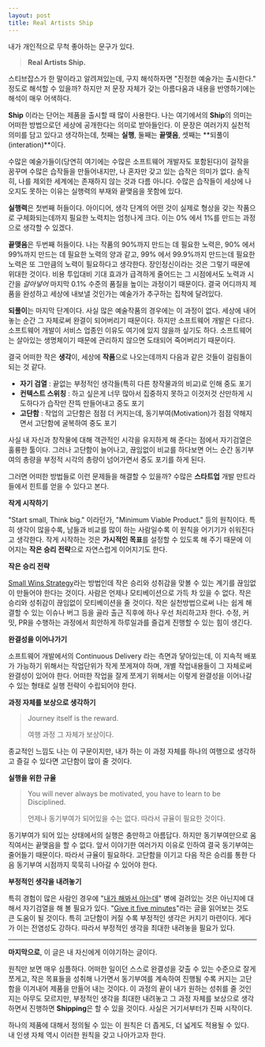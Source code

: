 ```yaml
---
layout: post
title: Real Artists Ship
---
```


내가 개인적으로 무척 좋아하는 문구가 있다. 

> **Real Artists Ship.**

스티브잡스가 한 말이라고 알려져있는데, 구지 해석하자면 "진정한 예술가는 출시한다." 정도로 해석할 수 있을까? 하지만 저 문장 자체가 갖는 아름다움과 내용을 반영하기에는 해석이 매우 어색하다.

**Ship** 이라는 단어는 제품을 출시할 때 많이 사용한다. 나는 여기에서의 **Ship**의 의미는 어떠한 방법으로던 세상에 공개한다는 의미로 받아들인다. 이 문장은 여러가지 실천적 의미를 담고 있다고 생각하는데, 첫째는 **실행**, 둘째는 **끝맺음**, 셋째는 **되풀이(interation)**이다.

수많은 예술가들이(당연히 여기에는 수많은 소프트웨어 개발자도 포함된다)이 걸작을 꿈꾸며 수많은 습작들을 만들어내지만, 나 혼자만 갖고 있는 습작은 의미가 없다. 솔직히, 나를 제외한 세계에는 존재하지 않는 것과 다름 아니다. 수많은 습작들이 세상에 나오지도 못하는 이유는 실행력의 부재와 끝맺음을 못함에 있다. 

**실행력**은 첫번째 허들이다. 아이디어, 생각 단계의 어떤 것이 실제로 형상을 갖는 작품으로 구체화되는데까지 필요한 노력치는 엄청나게 크다. 이는 0% 에서 1%를 만드는 과정으로 생각할 수 있겠다.

**끝맺음**은 두번째 허들이다. 나는 작품의 90%까지 만드는 데 필요한 노력은, 90% 에서 99%까지 만드는 데 필요한 노력의 양과 같고, 99% 에서 99.9%까지 만드는데 필요한 노력은 또 그만큼의 노력이 필요하다고 생각한다. 장인정신이라는 것은 그렇기 때문에 위대한 것이다. 비용 투입대비 기대 효과가 급격하게 줄어드는 그 시점에서도 노력과 시간을 *갈아넣어* 마지막 0.1% 수준의 품질을 높이는 과정이기 때문이다. 결국 어디까지 제품을 완성하고 세상에 내보낼 것인가는 예술가가 추구하는 집착에 달려있다.

**되풀이**는 마지막 단계이다. 사실 많은 예술작품의 경우에는 이 과정이 없다. 세상에 내어놓는 순간 그 자체로써 완결이 되어버리기 때문이다. 하지만 소프트웨어 개발은 다르다. 소프트웨어 개발이 서비스 업종인 이유도 여기에 있지 않을까 싶기도 하다. 소프트웨어는 살아있는 생명체이기 때문에 관리하지 않으면 도태되어 죽어버리기 때문이다.



결국 어떠한 작은 **생각**이, 세상에 **작품**으로 나오는데까지 다음과 같은 것들이 걸림돌이 되는 것 같다.

* **자기 검열** : 끝없는 부정적인 생각들(특히 다른 창작물과의 비교)로 인해 중도 포기
* **컨텍스트 스위칭** : 하고 싶은게 너무 많아서 집중하지 못하고 이것저것 산만하게 시도하다가 습작만 잔뜩 만들어내고 중도 포기
* **고단함** : 작업의 고단함은 점점 더 커지는데, 동기부여(Motivation)가 점점 약해지면서 고단함에 굴복하여 중도 포기

사실 내 자신과 창작물에 대해 객관적인 시각을 유지하게 해 준다는 점에서 자기검열은 훌륭한 툴이다. 그러나 고단함이 늘어나고, 끊임없이 비교를 하다보면 어느 순간 동기부여의 총량을 부정적 시각의 총량이 넘어가면서 중도 포기를 하게 된다.



그러면 어떠한 방법들로 이런 문제들을 해결할 수 있을까? 수많은 **스타트업** 개발 만트라들에서 힌트를 얻을 수 있다고 본다.

**작게 시작하기** 

"Start small, Think big." 이라던가, "Minimum Viable Product." 등의 원칙이다. 특히 생각이 많을수록, 남들과 비교를 많이 하는 사람일수록 이 원칙을 어기기가 쉬워진다고 생각한다. 작게 시작하는 것은 **가시적인 목표**를 설정할 수 있도록 해 주기 때문에 이어지는 **작은 승리 전략**으로 자연스럽게 이어지기도 한다.

**작은 승리 전략** 

[Small Wins Strategy](http://dongabiz.com/article/view/1303/article_no/4262)라는 방법인데 작은 승리와 성취감을 맞볼 수 있는 계기를 끊임없이 만들어야 한다는 것이다. 사람은 언제나 모티베이션으로 가득 차 있을 수 없다. 작은 승리와 성취감이 끊임없이 모티베이션을 줄 것이다. 작은 실천방법으로써 나는 쉽게 해결할 수 있는 이슈나 버그 등을 골라 출근 직후에 하나 우선 처리하고자 한다. 수정, 커밋, PR을 수행하는 과정에서 희안하게 하루일과를 즐겁게 진행할 수 있는 힘이 생긴다.

**완결성을 이어나가기**

소프트웨어 개발에서의 Continuous Delivery 라는 측면과 닿아있는데, 이 지속적 배포가 가능하기 위해서는 작업단위가 작게 쪼게져야 하며, 개별 작업내용들이 그 자체로써 완결성이 있어야 한다. 어떠한 작업을 잘게 쪼게기 위해서는 이렇게 완결성을 이어나갈 수 있는 형태로 실행 전략이 수립되어야 한다.

**과정 자체를 보상으로 생각하기**

> Journey itself is the reward.
>
> 여행 과정 그 자체가 보상이다.

종교적인 느낌도 나는 이 구문이지만, 내가 하는 이 과정 자체를 하나의 여행으로 생각하고 즐길 수 있다면 고단함이 많이 줄 것이다.

**실행을 위한 규율** 

> You will never always be motivated, you have to learn to be Disciplined.
>
> 언제나 동기부여가 되어있을 수는 없다. 따라서 규율이 필요한 것이다.

동기부여가 되어 있는 상태에서의 실행은 충만하고 아름답다. 하지만 동기부여만으로 움직여서는 끝맺음을 할 수 없다. 앞서 이야기한 여러가지 이유로 인하여 결국 동기부여는 줄어들기 때문이다. 따라서 규율이 필요하다. 고단함을 이기고 다음 작은 승리를 통한 다음 동기부여 시점까지 묵묵히 나아갈 수 있어야 한다.

**부정적인 생각을 내려놓기**

특히 경험이 많은 사람인 경우에 "[내가 해봐서 아는데](https://namu.wiki/w/%EB%82%B4%EA%B0%80%20%ED%95%B4%EB%B4%90%EC%84%9C%20%EC%95%84%EB%8A%94%EB%8D%B0)" 병에 걸려있는 것은 아닌지에 대해서 자기검열을 해 볼 필요가 있다. "[Give it five minutes](https://signalvnoise.com/posts/3124-give-it-five-minutes)"라는 글을 읽어보는 것도 큰 도움이 될 것이다. 특히 고단함이 커질 수록 부정적인 생각은 커지기 마련이다. 게다가 이는 전염성도 강하다. 따라서 부정적인 생각을 최대한 내려놓을 필요가 있다.

---

**마지막으로**, 이 글은 내 자신에게 이야기하는 글이다. 

원칙만 보면 매우 심플하다. 어떠한 일이던 스스로 완결성을 갖출 수 있는 수준으로 잘게 쪼게고, 작은 목표들을 성취해 나가면서 동기부여를 계속하여 진행될 수록 커지는 고단함을 이겨내어 제품을 만들어 내는 것이다. 이 과정의 끝이 내가 원하는 성취를 줄 것인지는 아무도 모르지만, 부정적인 생각을 최대한 내려놓고 그 과정 자체를 보상으로 생각하면서 진행하면 **Shipping**은 할 수 있을 것이다. 사실은 거기서부터가 진짜 시작이다.

하나의 제품에 대해서 정의될 수 있는 이 원칙은 더 좁게도, 더 넓게도 적용될 수 있다. 내 인생 자체 역시 이러한 원칙을 갖고 나아가고자 한다.